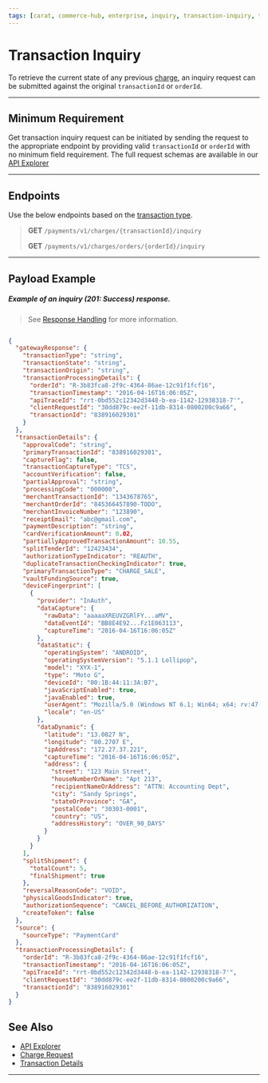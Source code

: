 ```yaml
---
tags: [carat, commerce-hub, enterprise, inquiry, transaction-inquiry, transaction-status,api-reference,]
---
```


# Transaction Inquiry

To retrieve the current state of any previous [charge](?path=docs/Resources/API-Documents/Payments/Charges.md), an inquiry request can be submitted against the original `transactionId` or `orderId`.

---

## Minimum Requirement

Get transaction inquiry request can be initiated by sending the request to the appropriate endpoint by providing valid `transactionId` or `orderId` with no minimum field requirement. The full request schemas are available in our [API Explorer](../api/?type=post&path=/payments-vas/v1/charges/{transactionId}/inquiry)

---

## Endpoints

Use the below endpoints based on the [transaction type](?path=docs/Resources/Guides/Transaction-Types.md).

<!-- theme: info -->
>**GET** `/payments/v1/charges/{transactionId}/inquiry`
>
>**GET** `/payments/v1/charges/orders/{orderId}/inquiry`

---

## Payload Example

<!--
type: tab
title: Response
-->

##### Example of an inquiry (201: Success) response.

<!-- theme: info -->

> See [Response Handling](?path=docs/Resources/Guides/Response-Codes/Response-Handling.md) for more information.

```json

{
  "gatewayResponse": {
    "transactionType": "string",
    "transactionState": "string",
    "transactionOrigin": "string",
    "transactionProcessingDetails": {
      "orderId": "R-3b83fca8-2f9c-4364-86ae-12c91f1fcf16",
      "transactionTimestamp": "2016-04-16T16:06:05Z",
      "apiTraceId": "rrt-0bd552c12342d3448-b-ea-1142-12938318-7'",
      "clientRequestId": "30dd879c-ee2f-11db-8314-0800200c9a66",
      "transactionId": "838916029301"
    }
  },
  "transactionDetails": {
    "approvalCode": "string",
    "primaryTransactionId": "838916029301",
    "captureFlag": false,
    "transactionCaptureType": "TCS",
    "accountVerification": false,
    "partialApproval": "string",
    "processingCode": "000000",
    "merchantTransactionId": "1343678765",
    "merchantOrderId": "845366457890-TODO",
    "merchantInvoiceNumber": "123890",
    "receiptEmail": "abc@gmail.com",
    "paymentDescription": "string",
    "cardVerificationAmount": 0.02,
    "partiallyApprovedTransactionAmount": 10.55,
    "splitTenderId": "12423434",
    "authorizationTypeIndicator": "REAUTH",
    "duplicateTransactionCheckingIndicator": true,
    "primaryTransactionType": "CHARGE_SALE",
    "vaultFundingSource": true,
    "deviceFingerprint": [
      {
        "provider": "InAuth",
        "dataCapture": {
          "rawData": "aaaaaXREUVZGRlFY...aMV",
          "dataEventId": "BB8E4E92...Fz1E063113",
          "captureTime": "2016-04-16T16:06:05Z"
        },
        "dataStatic": {
          "operatingSystem": "ANDROID",
          "operatingSystemVersion": "5.1.1 Lollipop",
          "model": "XYX-1",
          "type": "Moto G",
          "deviceId": "00:1B:44:11:3A:B7",
          "javaScriptEnabled": true,
          "javaEnabled": true,
          "userAgent": "Mozilla/5.0 (Windows NT 6.1; Win64; x64; rv:47.0) Gecko/20100101 Firefox/47.0",
          "locale": "en-US"
        },
        "dataDynamic": {
          "latitude": "13.0827 N",
          "longitude": "80.2707 E",
          "ipAddress": "172.27.37.221",
          "captureTime": "2016-04-16T16:06:05Z",
          "address": {
            "street": "123 Main Street",
            "houseNumberOrName": "Apt 213",
            "recipientNameOrAddress": "ATTN: Accounting Dept",
            "city": "Sandy Springs",
            "stateOrProvince": "GA",
            "postalCode": "30303-0001",
            "country": "US",
            "addressHistory": "OVER_90_DAYS"
          }
        }
      }
    ],
    "splitShipment": {
      "totalCount": 5,
      "finalShipment": true
    },
    "reversalReasonCode": "VOID",
    "physicalGoodsIndicator": true,
    "authorizationSequence": "CANCEL_BEFORE_AUTHORIZATION",
    "createToken": false
  },
  "source": {
    "sourceType": "PaymentCard"
  },
  "transactionProcessingDetails": {
    "orderId": "R-3b83fca8-2f9c-4364-86ae-12c91f1fcf16",
    "transactionTimestamp": "2016-04-16T16:06:05Z",
    "apiTraceId": "rrt-0bd552c12342d3448-b-ea-1142-12938318-7'",
    "clientRequestId": "30dd879c-ee2f-11db-8314-0800200c9a66",
    "transactionId": "838916029301"
  }
}
```

<!-- type: tab-end -->

## See Also

- [API Explorer](../api/?type=post&path=/payments-vas/v1/accounts/inquiry)
- [Charge Request](?path=docs/Resources/API-Documents/Payments/Charges.md)
- [Transaction Details](?path=docs/Resources/Master-Data/Transaction-Details.md)

---
